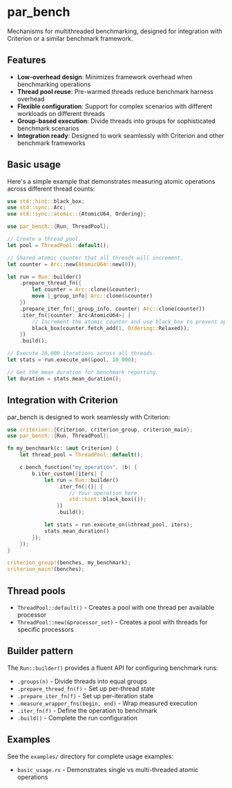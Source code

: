 # par_bench

Mechanisms for multithreaded benchmarking, designed for integration with Criterion or a similar benchmark framework.

## Features

- **Low-overhead design**: Minimizes framework overhead when benchmarking operations
- **Thread pool reuse**: Pre-warmed threads reduce benchmark harness overhead
- **Flexible configuration**: Support for complex scenarios with different workloads on different threads
- **Group-based execution**: Divide threads into groups for sophisticated benchmark scenarios
- **Integration ready**: Designed to work seamlessly with Criterion and other benchmark frameworks

## Basic usage

Here's a simple example that demonstrates measuring atomic operations across different thread counts:

```rust
use std::hint::black_box;
use std::sync::Arc;
use std::sync::atomic::{AtomicU64, Ordering};

use par_bench::{Run, ThreadPool};

// Create a thread pool.
let pool = ThreadPool::default();

// Shared atomic counter that all threads will increment.
let counter = Arc::new(AtomicU64::new(0));

let run = Run::builder()
    .prepare_thread_fn({
        let counter = Arc::clone(&counter);
        move |_group_info| Arc::clone(&counter)
    })
    .prepare_iter_fn(|_group_info, counter| Arc::clone(counter))
    .iter_fn(|counter: Arc<AtomicU64>| {
        // Increment the atomic counter and use black_box to prevent optimization.
        black_box(counter.fetch_add(1, Ordering::Relaxed));
    })
    .build();

// Execute 10,000 iterations across all threads.
let stats = run.execute_on(&pool, 10_000);

// Get the mean duration for benchmark reporting.
let duration = stats.mean_duration();
```

## Integration with Criterion

par_bench is designed to work seamlessly with Criterion:

```rust
use criterion::{Criterion, criterion_group, criterion_main};
use par_bench::{Run, ThreadPool};

fn my_benchmark(c: &mut Criterion) {
    let thread_pool = ThreadPool::default();

    c.bench_function("my_operation", |b| {
        b.iter_custom(|iters| {
            let run = Run::builder()
                .iter_fn(|()| {
                    // Your operation here.
                    std::hint::black_box(());
                })
                .build();

            let stats = run.execute_on(&thread_pool, iters);
            stats.mean_duration()
        });
    });
}

criterion_group!(benches, my_benchmark);
criterion_main!(benches);
```

## Thread pools

- `ThreadPool::default()` - Creates a pool with one thread per available processor
- `ThreadPool::new(&processor_set)` - Creates a pool with threads for specific processors

## Builder pattern

The `Run::builder()` provides a fluent API for configuring benchmark runs:

- `.groups(n)` - Divide threads into equal groups
- `.prepare_thread_fn(f)` - Set up per-thread state
- `.prepare_iter_fn(f)` - Set up per-iteration state
- `.measure_wrapper_fns(begin, end)` - Wrap measured execution
- `.iter_fn(f)` - Define the operation to benchmark
- `.build()` - Complete the run configuration

## Examples

See the `examples/` directory for complete usage examples:

- `basic_usage.rs` - Demonstrates single vs multi-threaded atomic operations
